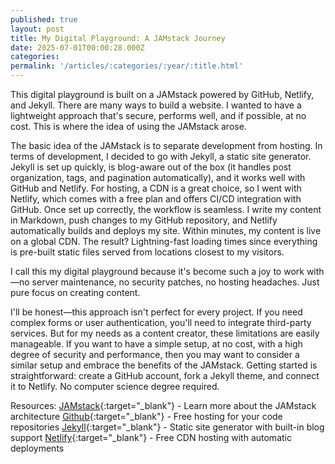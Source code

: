 ```yaml
---
published: true
layout: post
title: My Digital Playground: A JAMstack Journey
date: 2025-07-01T00:00:28.000Z
categories:
permalink: '/articles/:categories/:year/:title.html'
---
```

This digital playground is built on a JAMstack powered by GitHub, Netlify, and Jekyll.
There are many ways to build a website. I wanted to have a lightweight approach that's secure, performs well, and if possible, at no cost. This is where the idea of using the JAMstack arose.

<!--End of Excerpt-->

The basic idea of the JAMstack is to separate development from hosting. In terms of development, I decided to go with Jekyll, a static site generator. Jekyll is set up quickly, is blog-aware out of the box (it handles post organization, tags, and pagination automatically), and it works well with GitHub and Netlify. For hosting, a CDN is a great choice, so I went with Netlify, which comes with a free plan and offers CI/CD integration with GitHub.
Once set up correctly, the workflow is seamless. I write my content in Markdown, push changes to my GitHub repository, and Netlify automatically builds and deploys my site. Within minutes, my content is live on a global CDN. The result? Lightning-fast loading times since everything is pre-built static files served from locations closest to my visitors.

I call this my digital playground because it's become such a joy to work with—no server maintenance, no security patches, no hosting headaches. Just pure focus on creating content.

I'll be honest—this approach isn't perfect for every project. If you need complex forms or user authentication, you'll need to integrate third-party services. But for my needs as a content creator, these limitations are easily manageable.
If you want to have a simple setup, at no cost, with a high degree of security and performance, then you may want to consider a similar setup and embrace the benefits of the JAMstack. Getting started is straightforward: create a GitHub account, fork a Jekyll theme, and connect it to Netlify. No computer science degree required.

Resources:
[JAMstack](https://jamstack.org){:target="_blank"} - Learn more about the JAMstack architecture
[Github](https://github.com/){:target="_blank"} - Free hosting for your code repositories
[Jekyll](https://jekyllrb.com){:target="_blank"} - Static site generator with built-in blog support
[Netlify](https://netlify.com/){:target="_blank"} - Free CDN hosting with automatic deployments
